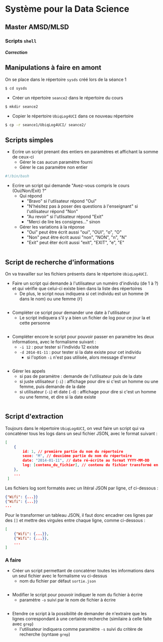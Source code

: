 # Système pour la Data Science

## Master AMSD/MLSD

### Scripts `shell`

#### *Correction*

## Manipulations à faire en amont

On se place dans le répertoire `sysds` créé lors de la séance 1

```bash
$ cd sysds
```

- Créer un répertoire `seance2` dans le répertoire du cours

```bash
$ mkdir seance2
```

- Copier le répertoire `UbiqLog4UCI` dans ce nouveau répertoire

```bash
$ cp -r seance1/UbiqLog4UCI/ seance2/
```

## Scripts simples

- Ecrire un script prenant des entiers en paramètres et affichant la somme de ceux-ci
    - Gérer le cas aucun paramètre fourni
    - Gérer le cas paramètre non entier

```bash
#!/bin/bash
```

- Ecrire un script qui demande "Avez-vous compris le cours (Oui/Non/Exit) ?"
    - Qui répond 
        - "Bravo" si l'utlisateur répond "Oui"
        - "N'hésitez pas à poser des questions à l'enseignant" si l'utilisateur répond "Non"
        - "Au revoir" si l'utlisateur répond "Exit"
        - "Merci de lire les consignes..." sinon
    - Gérer les variations à la réponse
        - "Oui" peut être écrit aussi "oui", "OUI", "o", "O"
        - "Non" peut être écrit aussi "non", "NON", "n", "N"
        - "Exit" peut êter écrit aussi "exit", "EXIT", "e", "E"

```bash
```

## Script de recherche d'informations

On va travailler sur les fichiers présents dans le répertoire `UbiqLog4UCI`.

- Faire un script qui demande à l'utilisateur un numéro d'individu (de 1 à ?) et qui vérifie que celui-ci existe bien dans la liste des répertoires
    - De plus, le script nous indiquera si cet individu est un homme (`M` dans le nom) ou une femme (`F`)

```bash
```

- Compléter ce script pour demander une date à l'utilisateur
    - Le script indiquera s'il y a bien un fichier de log pour ce jour la et cette personne

```bash
```

- Compléter encore le script pour pouvoir passer en paramètre les deux informations, avec le formalisme suivant :
    - `-i 12` : pour tester si l'individu 12 existe
    - `-d 2014-01-11` : pour tester si la date existe pour cet individu
        - si l'option `-i` n'est pas utilisée, alors message d'erreur
    
```bash
```

- Gérer les appels 
    - si pas de paramètre : demande de l'utilisateur puis de la date
    - si juste utilisateur (`-i`) : affichage pour dire si c'est un homme ou une femme, puis demande de la date
    - si utilisateur (`-i`) et date (`-d`) : affichage pour dire si c'est un homme ou une femme, et dire si la date existe

```bash
```

## Script d'extraction 

Toujours dans le répertoire `UbiqLog4UCI`, on veut faire un script qui va concaténer tous les logs dans un seul fichier JSON, avec le format suivant :

```json
[
    {
        id: 1, // première partie du nom du répertoire
        sexe: "M", // deuxième partie du nom du répertoire
        date: "2014-01-11", // date ré-écrite au format YYYY-MM-DD
        log: [contenu_du_fichier], // contenu du fichier transformé en tableau JSON
    },
    ...
 ]
```

Les fichiers log sont formatés avec un litéral JSON par ligne, cf ci-dessous :

```json
{"Wifi": {...}}
{"Wifi": {...}}
...
```

Pour le transformer un tableau JSON, il faut donc encadrer ces lignes par des `[]` et mettre des virgules entre chaque ligne, comme ci-dessous :

```json
[
    {"Wifi": {...}},
    {"Wifi": {...}},
    ...
]
```

### A faire

- Créer un script permettant de concaténer toutes les informations dans un seul fichier avec le formalisme vu ci-dessus
    - nom du fichier par défaut `sortie.json`

```bash
```

- Modifier le script pour pouvoir indiquer le nom du fichier à écrire
    - paramètre `-o` suivi par le nom de fichier à écrire

```bash
```

- Etendre ce script à la possibilité de demander de n'extraire que les lignes correspondant à une certainte recherche (similaire à celle faite avec `grep`)
    - l'utilisateur indiquera comme paramètre `-s` suivi du critère de recherche (syntaxe `grep`)

```bash
```



